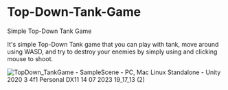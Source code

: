 # Top-Down-Tank-Game
Simple Top-Down Tank Game

It's simple Top-Down Tank game that you can play with tank, move around using WASD, and try to destroy your enemies by simply using and clicking mouse to shoot.

![TopDown_TankGame - SampleScene - PC, Mac   Linux Standalone - Unity 2020 3 4f1 Personal _DX11_ 14 07 2023 19_17_13 (2)](https://github.com/berkaykaradayi/Top-Down-Tank-Game/assets/48567842/ffce7ff3-ceca-497a-82f3-7aec88e3df82)
